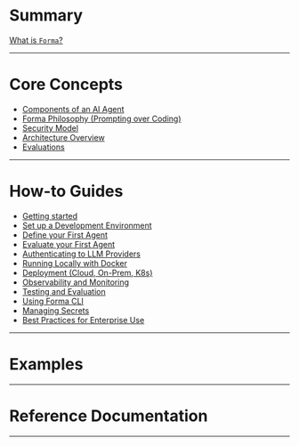 # Summary

[What is `Forma`?](./documentation/intro.md)

---

# Core Concepts

- [Components of an AI Agent](./documentation/building-blocks.md)
- [Forma Philosophy (Prompting over Coding)]()
- [Security Model]()
- [Architecture Overview]()
- [Evaluations](./documentation/evals.md)

---

# How-to Guides

- [Getting started](./how-to/getting-started.md)
- [Set up a Development Environment]()
- [Define your First Agent]()
- [Evaluate your First Agent](./how-to/evaluate-first-agent.md)
- [Authenticating to LLM Providers]()
- [Running Locally with Docker]()
- [Deployment (Cloud, On-Prem, K8s)]()
- [Observability and Monitoring](./how-to/observability.md)
- [Testing and Evaluation](./how-to/evaluations.md)
- [Using Forma CLI]()
- [Managing Secrets]()
- [Best Practices for Enterprise Use]()

---

# Examples

---

# Reference Documentation


---
